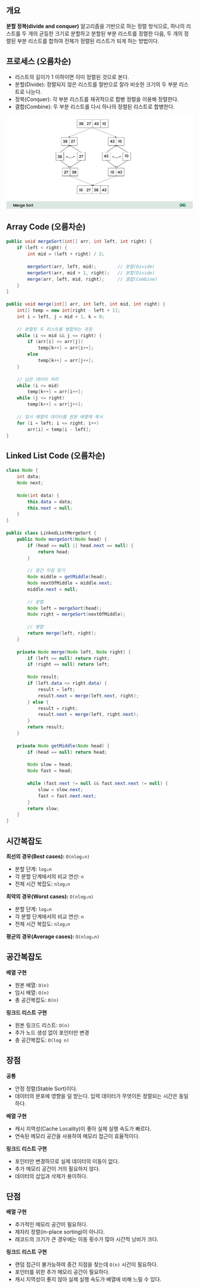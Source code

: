 ## 개요

**분할 정복(divide and conquer)** 알고리즘을 기반으로 하는 정렬 방식으로, 하나의 리스트를 두 개의 균등한 크기로 분할하고 분할된 부분 리스트를 정렬한 다음, 두 개의 정렬된 부분 리스트를 합하여
전체가 정렬된 리스트가 되게 하는 방법이다.

## 프로세스 (오름차순)

- 리스트의 길이가 1 이하이면 이미 정렬된 것으로 본다.
- 분할(Divide): 정렬되지 않은 리스트를 절반으로 잘라 비슷한 크기의 두 부분 리스트로 나눈다.
- 정복(Conquer): 각 부분 리스트를 재귀적으로 합병 정렬을 이용해 정렬한다.
- 결합(Combine): 두 부분 리스트를 다시 하나의 정렬된 리스트로 합병한다.

![머지 소트](src/Merge-Sort.jpg)

## Array Code (오름차순)

```java
public void mergeSort(int[] arr, int left, int right) {
    if (left < right) {
        int mid = (left + right) / 2;

        mergeSort(arr, left, mid);        // 분할(Divide)
        mergeSort(arr, mid + 1, right);   // 분할(Divide)
        merge(arr, left, mid, right);     // 결합(Combine)
    }
}

public void merge(int[] arr, int left, int mid, int right) {
    int[] temp = new int[right - left + 1];
    int i = left, j = mid + 1, k = 0;

    // 분할된 두 리스트를 병합하는 과정
    while (i <= mid && j <= right) {
        if (arr[i] <= arr[j])
            temp[k++] = arr[i++];
        else
            temp[k++] = arr[j++];
    }

    // 남은 데이터 처리
    while (i <= mid)
        temp[k++] = arr[i++];
    while (j <= right)
        temp[k++] = arr[j++];

    // 임시 배열의 데이터를 원본 배열에 복사
    for (i = left; i <= right; i++)
        arr[i] = temp[i - left];
}
```

## Linked List Code (오름차순)

```java
class Node {
    int data;
    Node next;

    Node(int data) {
        this.data = data;
        this.next = null;
    }
}

public class LinkedListMergeSort {
    public Node mergeSort(Node head) {
        if (head == null || head.next == null) {
            return head;
        }

        // 중간 지점 찾기
        Node middle = getMiddle(head);
        Node nextOfMiddle = middle.next;
        middle.next = null;

        // 분할
        Node left = mergeSort(head);
        Node right = mergeSort(nextOfMiddle);

        // 병합
        return merge(left, right);
    }

    private Node merge(Node left, Node right) {
        if (left == null) return right;
        if (right == null) return left;

        Node result;
        if (left.data <= right.data) {
            result = left;
            result.next = merge(left.next, right);
        } else {
            result = right;
            result.next = merge(left, right.next);
        }
        return result;
    }

    private Node getMiddle(Node head) {
        if (head == null) return head;

        Node slow = head;
        Node fast = head;

        while (fast.next != null && fast.next.next != null) {
            slow = slow.next;
            fast = fast.next.next;
        }
        return slow;
    }
}
```

## 시간복잡도

**최선의 경우(Best cases):** `O(nlog₂n)`

- 분할 단계: `log₂n`
- 각 분할 단계에서의 비교 연산: `n`
- 전체 시간 복잡도: `nlog₂n`

**최악의 경우(Worst cases):** `O(nlog₂n)`

- 분할 단계: `log₂n`
- 각 분할 단계에서의 비교 연산: `n`
- 전체 시간 복잡도: `nlog₂n`

**평균의 경우(Average cases):** `O(nlog₂n)`

## 공간복잡도

**배열 구현**

- 원본 배열: `O(n)`
- 임시 배열: `O(n)`
- 총 공간복잡도: `O(n)`

**링크드 리스트 구현**

- 원본 링크드 리스트: `O(n)`
- 추가 노드 생성 없이 포인터만 변경
- 총 공간복잡도: `O(log n)`

## 장점

**공통**

- 안정 정렬(Stable Sort)이다.
- 데이터의 분포에 영향을 덜 받는다. 입력 데이터가 무엇이든 정렬되는 시간은 동일하다.

**배열 구현**

- 캐시 지역성(Cache Locality)이 좋아 실제 실행 속도가 빠르다.
- 연속된 메모리 공간을 사용하여 메모리 접근이 효율적이다.

**링크드 리스트 구현**

- 포인터만 변경하므로 실제 데이터의 이동이 없다.
- 추가 메모리 공간이 거의 필요하지 않다.
- 데이터의 삽입과 삭제가 용이하다.

## 단점

**배열 구현**

- 추가적인 메모리 공간이 필요하다.
- 제자리 정렬(in-place sorting)이 아니다.
- 레코드의 크기가 큰 경우에는 이동 횟수가 많아 시간적 낭비가 크다.

**링크드 리스트 구현**

- 랜덤 접근이 불가능하여 중간 지점을 찾는데 `O(n)` 시간이 필요하다.
- 포인터를 위한 추가 메모리 공간이 필요하다.
- 캐시 지역성이 좋지 않아 실제 실행 속도가 배열에 비해 느릴 수 있다.